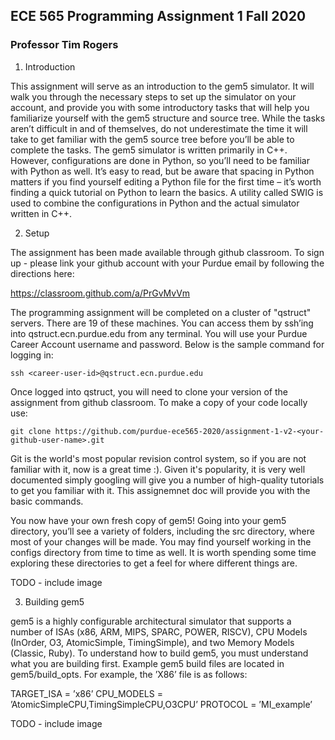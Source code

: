 ## ECE 565 Programming Assignment 1 Fall 2020
### Professor Tim Rogers

1. Introduction

 This assignment will serve as an introduction to the gem5 simulator. It will walk you through the necessary steps to set up the simulator on your account, and provide you with some introductory tasks that will help you familiarize yourself with the gem5 structure and source tree. While the tasks aren’t difficult in and of themselves, do not underestimate the time it will take to get familiar with the gem5 source tree before you’ll be able to complete the tasks.
 The gem5 simulator is written primarily in C++. However, configurations are done in Python, so you’ll need to be familiar with Python as well. It’s easy to read, but be aware that spacing in Python matters if you find yourself editing a Python file for the first time – it’s worth finding a quick tutorial on Python to learn the basics. A utility called SWIG is used to combine the configurations in Python and the actual simulator written in C++.


2. Setup

  The assignment has been made available through github classroom. To sign up - please link your github account with your Purdue email by following the directions here:

  https://classroom.github.com/a/PrGvMvVm

  The programming assignment will be completed on a cluster of "qstruct" servers. There are 19 of these machines. You can access them by ssh’ing into qstruct.ecn.purdue.edu from any terminal. You will use your Purdue Career Account username and password. Below is the sample command for logging in:

  ```console
  ssh <career-user-id>@qstruct.ecn.purdue.edu
  ```

  Once logged into qstruct, you will need to clone your version of the assignment from github classroom.
  To make a copy of your code locally use:

  ```console
  git clone https://github.com/purdue-ece565-2020/assignment-1-v2-<your-github-user-name>.git
  ```

  Git is the world's most popular revision control system, so if you are not familiar with it, now is a great time :).
  Given it's popularity, it is very well documented simply googling will give you a number of high-quality tutorials to get you familiar with it. This assignemnet doc will provide you with the basic commands.

  You now have your own fresh copy of gem5! Going into your gem5 directory, you’ll see a variety of folders, including the src directory, where most of your changes will be made. You may find yourself working in the configs directory from time to time as well. It is worth spending some time exploring these directories to get a feel for where different things are.

  TODO - include image

3. Building gem5

  gem5 is a highly configurable architectural simulator that supports a number of ISAs (x86, ARM, MIPS, SPARC, POWER, RISCV), CPU Models (InOrder, O3, AtomicSimple, TimingSimple), and two Memory Models (Classic, Ruby). To understand how to build gem5, you must understand what you are building first. Example gem5 build files are located in gem5/build_opts. For example, the ’X86’ file is as follows:

  TARGET_ISA = ’x86’
  CPU_MODELS = ’AtomicSimpleCPU,TimingSimpleCPU,O3CPU’
  PROTOCOL = ’MI_example’


  TODO - include image
